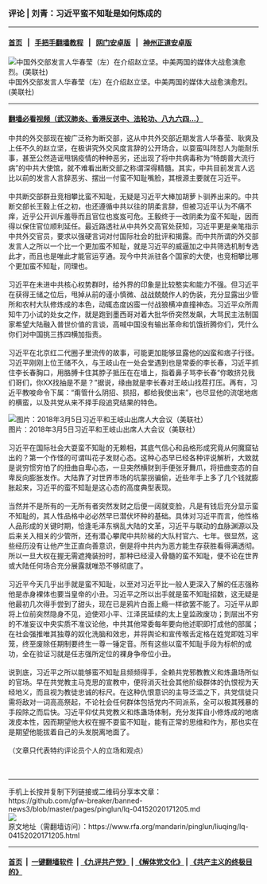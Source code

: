 ### 评论 | 刘青：习近平蛮不知耻是如何炼成的
------------------------

#### [首页](https://github.com/gfw-breaker/banned-news3/blob/master/README.md) &nbsp;&nbsp;|&nbsp;&nbsp; [手把手翻墙教程](https://github.com/gfw-breaker/guides/wiki) &nbsp;&nbsp;|&nbsp;&nbsp; [网门安卓版](https://github.com/oGate2/oGate) &nbsp;&nbsp;|&nbsp;&nbsp; [神州正道安卓版](https://github.com/SzzdOgate/update) 



<div id="headerimg">
 <img alt="中国外交部发言人华春莹（左）在介绍赵立坚。中美两国的媒体大战愈演愈烈。(美联社)" src="https://www.rfa.org/mandarin/yataibaodao/renquanfazhi/hc-03132020170149.html/PSX_20200313_110352.jpg/@@images/c668f325-432e-44c1-b14c-51b0a3814b19.jpeg" title="中国外交部发言人华春莹（左）在介绍赵立坚。中美两国的媒体大战愈演愈烈。(美联社)"/>
 <div id="headerimgcontents">
  <div id="headerimgcaption">
   <span>
    中国外交部发言人华春莹（左）在介绍赵立坚。中美两国的媒体大战愈演愈烈。(美联社)
   </span>
   <!-- zoomattribute -->
  </div>
  <!-- headerimgcaption -->
 </div>
 <!-- headerimagecontents -->
</div>

<hr/>


#### [翻墙必看视频（武汉肺炎、香港反送中、法轮功、八九六四...）](https://github.com/gfw-breaker/banned-news3/blob/master/pages/link3.md)

<div id="storytext">
 <div>
  <div class="slot_header">
  </div>
 </div>
 <p>
  中共的外交部现在被广泛称为断交部，这从中共外交部近期发言人华春莹、耿爽及上任不久的赵立坚，在极讲究外交风度言辞的公开场合，以耍蛮叫阵怼人为能耐乐事，甚至公然造谣甩锅疫情的种种恶劣，还出现了将中共病毒称为“特朗普大流行病”的中共大使馆，就不难看出断交部之称谓深得精髓。其实，中共目前发言人远比以前的发言人言辞恶劣、摆出一付蛮不知耻嘴脸，其根源主要就在习近平。
  <br/>
  <br/>
  中共断交部群丑竞相攀比蛮不知耻，无疑是习近平大棒加胡萝卜驯养出来的。中共断交部长王毅上任之初，也还遵循中共以往的阴柔言辞，但被习近平认为不痛不痒，近乎公开训斥羞辱而且官位也岌岌可危。王毅终于一改阴柔为蛮不知耻，因而得以保住官位顺利延任。最近路透社从中共外交高官处获知，习近平更是亲笔指示中共外交官员，要求以强硬言词对付国际社会的批评和揭露。而中共所谓的外交部发言人之所以一个比一个更加蛮不知耻，就是习近平的威逼加之中共筛选机制专选此才，而且也是唯此才能官运亨通。现今中共派驻各个国家的大使，也竞相攀比哪个更加蛮不知耻，同理也。
  <br/>
  <br/>
  习近平在未进中共核心权势群时，给外界的印象是比较憨实和能力不强。但习近平在获得王储之位后，甩掉从前的谨小慎微、战战兢兢作人的伪装，充分显露出少管所和农村大队修炼成的本色，动辄态度凶蛮一付战狼横冲直撞神态。习近平众所周知牛刀小试的处女之作，就是跑到墨西哥对着大批华侨突然发飙，大骂民主法制国家希望大陆融入普世价值的言谈，高喊中国没有输出革命和饥饿折腾你们，凭什么你们对中国挑三拣四横加指责。
  <br/>
  <br/>
  习近平在北京红二代圈子里流传的故事，可能更加能够显露他的凶蛮和痞子行径。习近平刚刚上位王储不久，与王岐山在一处会堂遇到也是常委的李长春，习近平抓住李长春胸口，用胳膊卡住其脖子抵压在在墙上，指着鼻子骂李长春“你敢挤兑我们哥们，你XX找抽是不是？”据说，缘由就是李长春对王岐山找茬打压。再有，习近平教唆命令下属：“甭管什么阴招、损招，都给我使出来”，也尽显他的流氓地痞的横蛮，以及共党从来不择手段追究结果的特色。
 </p>
 <p>
  <div class="image-inline captioned" style="width:2182px;">
   <div style="width:2182px;">
    <img alt="图片：2018年3月5日习近平和王岐山出席人大会议（美联社）" src="https://www.rfa.org/mandarin/yataibaodao/zhengzhi/ql1-03052018111418.html/AP_18064062373188.jpg" title="图片：2018年3月5日习近平和王岐山出席人大会议（美联社）"/>
   </div>
   <div class="image-caption">
    <span style="width:2182px;">
     图片：2018年3月5日习近平和王岐山出席人大会议（美联社）
    </span>
    <span class="copyright">
    </span>
   </div>
  </div>
  <br/>
  习近平在国际社会大耍蛮不知耻的无赖相，其底气信心和品格形成究竟从何魔窟钻出的？第一个作怪的可谓叫花子发财心态。这种心态早已经各种评说解析，大致就是说穷惯穷怕了的扭曲自卑心态，一旦突然横财到手便张牙舞爪，将扭曲变态的自卑反向膨胀发作。大陆靠了对世界市场的坑蒙拐骗偷，近些年手上多了几个钱就膨胀起来，习近平的蛮不知耻是这心态的高度典型表现。
  <br/>
  <br/>
  当然并不是所有的一无所有者突然发财之后便一阔就变脸，凡是有钱后充分显示蛮不知耻的，其人性品格中必必然早已潜伏坏种的基础。具体对习近平而言，他性格人品形成的关键时期，恰逢毛泽东祸乱大陆的文革，习近平与联动的血脉渊源以及后来关入相关的少管所，还有潜心攀爬中共阶梯的大队村官六、七年。很显然，这些经历没有让他产生正直向善意识，倒是将中共内为恶方能生存获胜看得满透彻。所以一旦大权在握无需遮掩装扮时，那种已经浸入骨髓的蛮不知耻，便不论在世界或大陆任何场合充分展露就唯恐不够彻底了。
  <br/>
  <br/>
  习近平今天几乎出手就是蛮不知耻，以至对习近平比一般人更深入了解的任志强称他是赤身裸体也要当皇帝的小丑。习近平之所以出手就是蛮不知耻招数，这无疑是他最初几次得手尝到了甜头，现在已是鸦片白面上瘾一样欲罢不能了。习近平从即将上位前突然隐身不见，迫使邓小平、江泽民延续的太上皇监政废功；到层出不穷的不准妄议中央实质不准议论他，中共其他常委每年要向他述职即打成他的部属；在社会强推唯其独尊的奴化洗脑和效忠，并将舆论和宣传喉舌定格在姓党即姓习牢笼，终至废除任期制要终生一尊一锤定音。所有这些以蛮不知耻手段为标帜的成功，全在验证习就是任志强所定位的裸身争帝位小丑。
  <br/>
  <br/>
  说到底，习近平之所以能够蛮不知耻且频频得手，全赖共党邪教教义和炼蛊场所似的官场。早在共党教主马克思的宣教中，便将消灭社会其他阶级群体的仇恨视为天经地义，而且视为教徒忠诚的标尺。在这种仇恨意识的主导泛滥之下，共党信徒只需将敌对一词高高祭起，不论社会任何群体包括党内不同派系，全可以极其残暴的手段除之而后快。习近平仰仗共党教义和炼蛊场体制，充分发挥自小修炼成的地痞泼皮本性，因而期望他大权在握不耍蛮不知耻，能有正常的思维和作为，那也实在是期望他能拔着自己的头发脱离地面了。
  <br/>
  <br/>
  （文章只代表特约评论员个人的立场和观点）
  <br/>
  <br/>
  <br/>
 </p>
</div>

<hr/>
手机上长按并复制下列链接或二维码分享本文章：<br/>
https://github.com/gfw-breaker/banned-news3/blob/master/pages/pinglun/lq-04152020171205.md <br/>
<a href='https://github.com/gfw-breaker/banned-news3/blob/master/pages/pinglun/lq-04152020171205.md'><img src='https://github.com/gfw-breaker/banned-news3/blob/master/pages/pinglun/lq-04152020171205.md.png'/></a> <br/>
原文地址（需翻墙访问）：https://www.rfa.org/mandarin/pinglun/liuqing/lq-04152020171205.html


------------------------
#### [首页](https://github.com/gfw-breaker/banned-news3/blob/master/README.md) &nbsp;|&nbsp; [一键翻墙软件](https://github.com/gfw-breaker/nogfw/blob/master/README.md) &nbsp;| [《九评共产党》](https://github.com/gfw-breaker/9ping.md/blob/master/README.md#九评之一评共产党是什么) | [《解体党文化》](https://github.com/gfw-breaker/jtdwh.md/blob/master/README.md) | [《共产主义的终极目的》](https://github.com/gfw-breaker/gczydzjmd.md/blob/master/README.md)


<img src='http://gfw-breaker.win/banned-news3/pages/pinglun/lq-04152020171205.md' width='0px' height='0px'/>